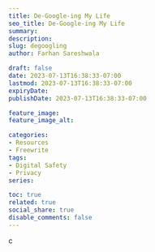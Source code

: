 ```yaml
---
title: De-Google-ing My Life
seo_title: De-Google-ing My Life
summary: 
description: 
slug: degoogling
author: Farhan Sareshwala

draft: false
date: 2023-07-13T16:38:33-07:00
lastmod: 2023-07-13T16:38:33-07:00
expiryDate: 
publishDate: 2023-07-13T16:38:33-07:00

feature_image: 
feature_image_alt: 

categories:
- Resources
- Freewrite
tags:
- Digital Safety
- Privacy
series:

toc: true
related: true
social_share: true
disable_comments: false
---
```


c